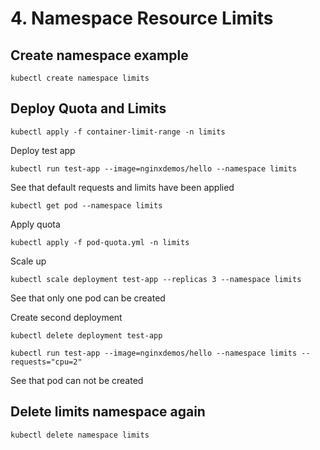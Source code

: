 # 4. Namespace Resource Limits


## Create namespace example

```
kubectl create namespace limits
```

## Deploy Quota and Limits

```
kubectl apply -f container-limit-range -n limits
```

Deploy test app

```
kubectl run test-app --image=nginxdemos/hello --namespace limits
```

See that default requests and limits have been applied

```
kubectl get pod --namespace limits
```

Apply quota

```
kubectl apply -f pod-quota.yml -n limits
```

Scale up

```
kubectl scale deployment test-app --replicas 3 --namespace limits
```

See that only one pod can be created

Create second deployment

```
kubectl delete deployment test-app

kubectl run test-app --image=nginxdemos/hello --namespace limits --requests="cpu=2"
```

See that pod can not be created

## Delete limits namespace again

```
kubectl delete namespace limits
```





